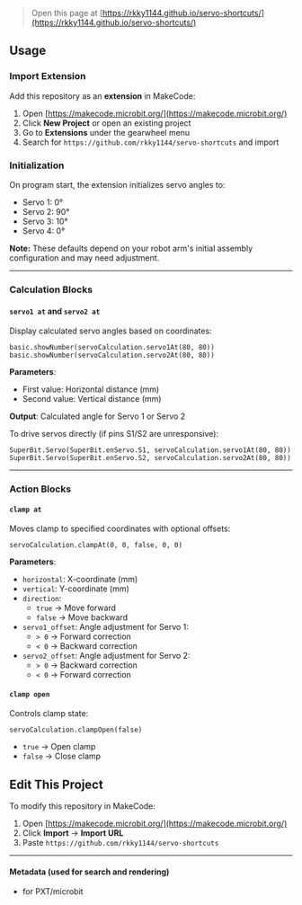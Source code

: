 > Open this page at [https://rkky1144.github.io/servo-shortcuts/](https://rkky1144.github.io/servo-shortcuts/)

## Usage

### Import Extension

Add this repository as an **extension** in MakeCode:

1. Open [https://makecode.microbit.org/](https://makecode.microbit.org/)
2. Click **New Project** or open an existing project
3. Go to **Extensions** under the gearwheel menu
4. Search for `https://github.com/rkky1144/servo-shortcuts` and import

### Initialization
On program start, the extension initializes servo angles to:
- Servo 1: 0°
- Servo 2: 90°
- Servo 3: 10°
- Servo 4: 0°

**Note:** These defaults depend on your robot arm's initial assembly configuration and may need adjustment.

---

### Calculation Blocks

#### `servo1 at` and `servo2 at`
Display calculated servo angles based on coordinates:

```blocks
basic.showNumber(servoCalculation.servo1At(80, 80))
basic.showNumber(servoCalculation.servo2At(80, 80))
```

**Parameters**: 
- First value: Horizontal distance (mm)
- Second value: Vertical distance (mm)

**Output**: Calculated angle for Servo 1 or Servo 2

To drive servos directly (if pins S1/S2 are unresponsive):
```blocks
SuperBit.Servo(SuperBit.enServo.S1, servoCalculation.servo1At(80, 80))
SuperBit.Servo(SuperBit.enServo.S2, servoCalculation.servo2At(80, 80))
```

---

### Action Blocks

#### `clamp at`
Moves clamp to specified coordinates with optional offsets:
```blocks
servoCalculation.clampAt(0, 0, false, 0, 0)
```

**Parameters**:
- `horizontal`: X-coordinate (mm)
- `vertical`: Y-coordinate (mm)
- `direction`:  
   - `true` → Move forward  
   - `false` → Move backward
- `servo1_offset`: Angle adjustment for Servo 1:
   - `> 0` → Forward correction
   - `< 0` → Backward correction
- `servo2_offset`: Angle adjustment for Servo 2:
   - `> 0` → Backward correction
   - `< 0` → Forward correction

#### `clamp open`
Controls clamp state:
```blocks
servoCalculation.clampOpen(false)
```
- `true` → Open clamp  
- `false` → Close clamp

## Edit This Project
To modify this repository in MakeCode:
1. Open [https://makecode.microbit.org/](https://makecode.microbit.org/)
2. Click **Import** → **Import URL**
3. Paste `https://github.com/rkky1144/servo-shortcuts`

---

#### Metadata (used for search and rendering)
* for PXT/microbit
<script src="https://makecode.com/gh-pages-embed.js"></script><script>makeCodeRender("{{ site.makecode.home_url }}", "{{ site.github.owner_name }}/{{ site.github.repository_name }}");</script>
```
